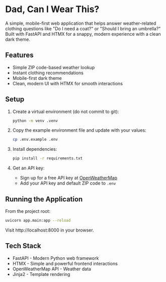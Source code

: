 # Dad, Can I Wear This?

A simple, mobile-first web application that helps answer weather-related clothing questions like "Do I need a coat?" or "Should I bring an umbrella?" Built with FastAPI and HTMX for a snappy, modern experience with a clean dark theme.

## Features

- Simple ZIP code-based weather lookup
- Instant clothing recommendations
- Mobile-first dark theme
- Clean, modern UI with HTMX for smooth interactions

## Setup

1. Create a virtual environment (do not commit to git):
   ```bash
   python -m venv .venv
   ```

2. Copy the example environment file and update with your values:
   ```bash
   cp .env.example .env
   ```

3. Install dependencies:
   ```bash
   pip install -r requirements.txt
   ```

4. Get an API key:
   - Sign up for a free API key at [OpenWeatherMap](https://openweathermap.org/api)
   - Add your API key and default ZIP code to `.env`

## Running the Application

From the project root:

```bash
uvicorn app.main:app --reload
```

Visit http://localhost:8000 in your browser.

## Tech Stack

- FastAPI - Modern Python web framework
- HTMX - Simple and powerful frontend interactions
- OpenWeatherMap API - Weather data
- Jinja2 - Template rendering
